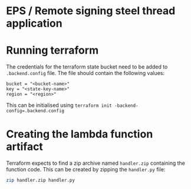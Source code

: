 # EPS / Remote signing steel thread application

# Running terraform
The credentials for the terraform state bucket need to be added to `.backend.config` file. The file should contain the following values:
```
bucket = "<bucket-name>"
key = "<state-key-name>"
region = "<region>"
```
This can be initialised using `terraform init -backend-config=.backend.config`

# Creating the lambda function artifact
Terraform expects to find a zip archive named `handler.zip` containing the function code. This can be created by zipping the `handler.py` file:
```bash
zip handler.zip handler.py
```